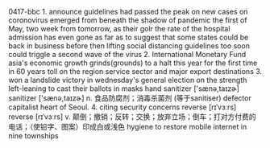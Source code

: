 0417-bbc
1.
announce guidelines
had passed the peak on new cases on coronovirus
emerged from beneath the shadow of pandemic
the first of May, two week from tomorrow, as their golr
the rate of the hospital admission
has even gone as far as
to suggest that some states could be back in business before then
lifting social distancing guidelines too soon could triggle a second wave of the virus
2.
International Monetary Fund
asia's economic growth
grinds(grounds) to a halt this year for the first time in 60 years
toll on the region service sector and major export destinations
3.
won a landslide victory in wednesday's general election on the strength
left-leaning
to cast their ballots in masks
hand sanitizer ['sænə,taɪzɚ]
sanitizer ['sænə,taɪzɚ] n. 食品防腐剂；消毒杀菌剂 (等于sanitiser)
defector
capitalist heart of Seoul.
4.
citing security concerns
reverse [rɪˈvɜːrs]
reverse [rɪˈvɜːrs] v. 颠倒；撤销；反转；交换；放弃立场；倒车；打对方付费的电话；（使铅字、图案）印成白或浅色
hygiene
to restore mobile internet in nine townships
